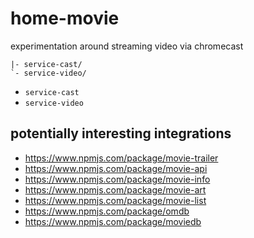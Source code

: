 # home-movie

experimentation around streaming video via chromecast

```
|- service-cast/
`- service-video/
```

* `service-cast`
* `service-video`


## potentially interesting integrations

* https://www.npmjs.com/package/movie-trailer
* https://www.npmjs.com/package/movie-api
* https://www.npmjs.com/package/movie-info
* https://www.npmjs.com/package/movie-art
* https://www.npmjs.com/package/movie-list
* https://www.npmjs.com/package/omdb
* https://www.npmjs.com/package/moviedb